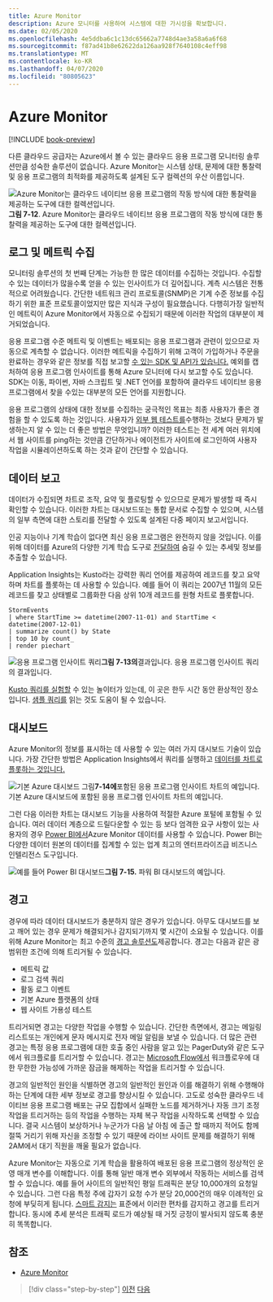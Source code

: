 ```yaml
---
title: Azure Monitor
description: Azure 모니터를 사용하여 시스템에 대한 가시성을 확보합니다.
ms.date: 02/05/2020
ms.openlocfilehash: 4e5ddba6c1c13dc65662a7748d4ae3a58a6a6f68
ms.sourcegitcommit: f87ad41b8e62622da126aa928f7640108c4eff98
ms.translationtype: MT
ms.contentlocale: ko-KR
ms.lasthandoff: 04/07/2020
ms.locfileid: "80805623"
---
```

# <a name="azure-monitor"></a>Azure Monitor

[!INCLUDE [book-preview](../../../includes/book-preview.md)]

다른 클라우드 공급자는 Azure에서 볼 수 있는 클라우드 응용 프로그램 모니터링 솔루션만큼 성숙한 솔루션이 없습니다. Azure Monitor는 시스템 상태, 문제에 대한 통찰력 및 응용 프로그램의 최적화를 제공하도록 설계된 도구 컬렉션의 우산 이름입니다.

![Azure Monitor는 클라우드 네이티브 응용 프로그램의 작동 방식에 대한 통찰력을 제공하는 도구에 대한 컬렉션입니다. ](./media/azure-monitor.png)
 **그림 7-12**. Azure Monitor는 클라우드 네이티브 응용 프로그램의 작동 방식에 대한 통찰력을 제공하는 도구에 대한 컬렉션입니다.

## <a name="gathering-logs-and-metrics"></a>로그 및 메트릭 수집

모니터링 솔루션의 첫 번째 단계는 가능한 한 많은 데이터를 수집하는 것입니다. 수집할 수 있는 데이터가 많을수록 얻을 수 있는 인사이트가 더 깊어집니다. 계측 시스템은 전통적으로 어려웠습니다. 간단한 네트워크 관리 프로토콜(SNMP)은 기계 수준 정보를 수집하기 위한 표준 프로토콜이었지만 많은 지식과 구성이 필요했습니다. 다행히가장 일반적인 메트릭이 Azure Monitor에서 자동으로 수집되기 때문에 이러한 작업의 대부분이 제거되었습니다.

응용 프로그램 수준 메트릭 및 이벤트는 배포되는 응용 프로그램과 관련이 있으므로 자동으로 계측할 수 없습니다. 이러한 메트릭을 수집하기 위해 고객이 가입하거나 주문을 완료하는 경우와 같은 정보를 직접 보고할 [수 있는 SDK 및 API가 있습니다.](https://docs.microsoft.com/azure/azure-monitor/app/api-custom-events-metrics) 예외를 캡처하여 응용 프로그램 인사이트를 통해 Azure 모니터에 다시 보고할 수도 있습니다. SDK는 이동, 파이썬, 자바 스크립트 및 .NET 언어를 포함하여 클라우드 네이티브 응용 프로그램에서 찾을 수있는 대부분의 모든 언어를 지원합니다.

응용 프로그램의 상태에 대한 정보를 수집하는 궁극적인 목표는 최종 사용자가 좋은 경험을 할 수 있도록 하는 것입니다. 사용자가 [외부 웹 테스트를](https://docs.microsoft.com/azure/azure-monitor/app/monitor-web-app-availability)수행하는 것보다 문제가 발생하는지 알 수 있는 더 좋은 방법은 무엇입니까? 이러한 테스트는 전 세계 여러 위치에서 웹 사이트를 ping하는 것만큼 간단하거나 에이전트가 사이트에 로그인하여 사용자 작업을 시뮬레이션하도록 하는 것과 같이 간단할 수 있습니다.

## <a name="reporting-data"></a>데이터 보고

데이터가 수집되면 차트로 조작, 요약 및 플로팅할 수 있으므로 문제가 발생할 때 즉시 확인할 수 있습니다. 이러한 차트는 대시보드또는 통합 문서로 수집할 수 있으며, 시스템의 일부 측면에 대한 스토리를 전달할 수 있도록 설계된 다중 페이지 보고서입니다.

인공 지능이나 기계 학습이 없다면 최신 응용 프로그램은 완전하지 않을 것입니다. 이를 위해 데이터를 Azure의 다양한 기계 학습 도구로 [전달하여](https://www.youtube.com/watch?v=Cuza-I1g9tw) 숨길 수 있는 추세및 정보를 추출할 수 있습니다.

Application Insights는 Kusto라는 강력한 쿼리 언어를 제공하여 레코드를 찾고 요약하며 차트를 플롯하는 데 사용할 수 있습니다. 예를 들어 이 쿼리는 2007년 11월의 모든 레코드를 찾고 상태별로 그룹화한 다음 상위 10개 레코드를 원형 차트로 플롯합니다.

```kusto
StormEvents
| where StartTime >= datetime(2007-11-01) and StartTime < datetime(2007-12-01)
| summarize count() by State
| top 10 by count_
| render piechart
```

![응용 프로그램 인사이트](./media/azure-monitor.png)
쿼리**그림 7-13의**결과입니다. 응용 프로그램 인사이트 쿼리의 결과입니다.

[Kusto 쿼리를 실험할](https://dataexplorer.azure.com/clusters/help/databases/Samples) 수 있는 놀이터가 있는데, 이 곳은 한두 시간 동안 환상적인 장소입니다. [샘플 쿼리를](https://docs.microsoft.com/azure/kusto/query/samples) 읽는 것도 도움이 될 수 있습니다.

## <a name="dashboards"></a>대시보드

Azure Monitor의 정보를 표시하는 데 사용할 수 있는 여러 가지 대시보드 기술이 있습니다. 가장 간단한 방법은 Application Insights에서 쿼리를 실행하고 [데이터를 차트로 플롯하는 것입니다.](https://docs.microsoft.com/azure/azure-monitor/learn/tutorial-app-dashboards)

![기본 Azure 대시보드](./media/azure-monitor.png)
그림**7-14에**포함된 응용 프로그램 인사이트 차트의 예입니다. 기본 Azure 대시보드에 포함된 응용 프로그램 인사이트 차트의 예입니다.

그런 다음 이러한 차트는 대시보드 기능을 사용하여 적절한 Azure 포털에 포함될 수 있습니다. 여러 데이터 계층으로 드릴다운할 수 있는 등 보다 엄격한 요구 사항이 있는 사용자의 경우 [Power BI에서](https://powerbi.microsoft.com/)Azure Monitor 데이터를 사용할 수 있습니다. Power BI는 다양한 데이터 원본의 데이터를 집계할 수 있는 업계 최고의 엔터프라이즈급 비즈니스 인텔리전스 도구입니다.

![예를 들어 Power](./media/azure-monitor.png)
BI 대시보드**그림 7-15.** 파워 BI 대시보드의 예입니다.

## <a name="alerts"></a>경고

경우에 따라 데이터 대시보드가 충분하지 않은 경우가 있습니다. 아무도 대시보드를 보고 깨어 있는 경우 문제가 해결되거나 감지되기까지 몇 시간이 소요될 수 있습니다. 이를 위해 Azure Monitor는 최고 수준의 [경고 솔루션도](https://docs.microsoft.com/azure/azure-monitor/platform/alerts-overview)제공합니다. 경고는 다음과 같은 광범위한 조건에 의해 트리거될 수 있습니다.

- 메트릭 값
- 로그 검색 쿼리
- 활동 로그 이벤트
- 기본 Azure 플랫폼의 상태
- 웹 사이트 가용성 테스트

트리거되면 경고는 다양한 작업을 수행할 수 있습니다. 간단한 측면에서, 경고는 메일링 리스트또는 개인에게 문자 메시지로 전자 메일 알림을 보낼 수 있습니다. 더 많은 관련 경고는 특정 응용 프로그램에 대한 호출 중인 사람을 알고 있는 PagerDuty와 같은 도구에서 워크플로를 트리거할 수 있습니다. 경고는 [Microsoft Flow에서](https://flow.microsoft.com/) 워크플로우에 대한 무한한 가능성에 가까운 잠금을 해제하는 작업을 트리거할 수 있습니다.

경고의 일반적인 원인을 식별하면 경고의 일반적인 원인과 이를 해결하기 위해 수행해야 하는 단계에 대한 세부 정보로 경고를 향상시킬 수 있습니다. 고도로 성숙한 클라우드 네이티브 응용 프로그램 배포는 규모 집합에서 실패한 노드를 제거하거나 자동 크기 조정 작업을 트리거하는 등의 작업을 수행하는 자체 복구 작업을 시작하도록 선택할 수 있습니다. 결국 시스템이 보상하거나 누군가가 다음 날 아침 에 출근 할 때까지 적어도 함께 절뚝 거리기 위해 자신을 조정할 수 있기 때문에 라이브 사이트 문제를 해결하기 위해 2AM에서 대기 직원을 깨울 필요가 없습니다.

Azure Monitor는 자동으로 기계 학습을 활용하여 배포된 응용 프로그램의 정상적인 운영 매개 변수를 이해합니다. 이를 통해 일반 매개 변수 외부에서 작동하는 서비스를 검색할 수 있습니다. 예를 들어 사이트의 일반적인 평일 트래픽은 분당 10,000개의 요청일 수 있습니다. 그런 다음 특정 주에 갑자기 요청 수가 분당 20,000건의 매우 이례적인 요청에 부딪히게 됩니다. [스마트 감지는](https://docs.microsoft.com/azure/azure-monitor/app/proactive-diagnostics) 표준에서 이러한 편차를 감지하고 경고를 트리거합니다. 동시에 추세 분석은 트래픽 로드가 예상될 때 거짓 긍정이 발사되지 않도록 충분히 똑똑합니다.

## <a name="references"></a>참조

- [Azure Monitor](https://docs.microsoft.com/azure/azure-monitor/overview)

>[!div class="step-by-step"]
>[이전](monitoring-azure-kubernetes.md)
>[다음](identity.md)
